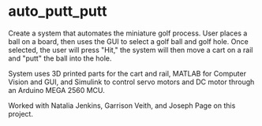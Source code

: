 # auto_putt_putt 

Create a system that automates the miniature golf process. User places a ball on a board, then uses the GUI to select a golf ball and golf hole. Once selected, the user will press "Hit," the system will then move a cart on a rail and "putt" the ball into the hole. 

System uses 3D printed parts for the cart and rail, MATLAB for Computer Vision and GUI, and Simulink to control servo motors and DC motor through an Arduino MEGA 2560 MCU. 

Worked with Natalia Jenkins, Garrison Veith, and Joseph Page on this project.
